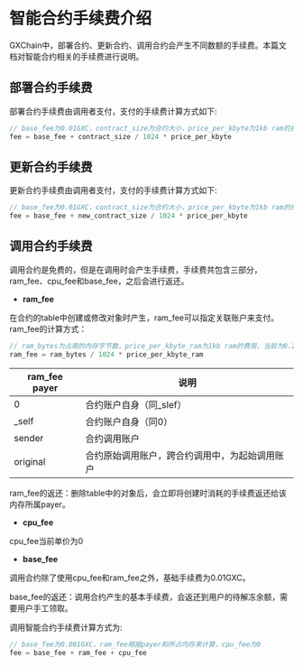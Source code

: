 # 智能合约手续费介绍

GXChain中，部署合约、更新合约、调用合约会产生不同数额的手续费。本篇文档对智能合约相关的手续费进行说明。

## 部署合约手续费

部署合约手续费由调用者支付，支付的手续费计算方式如下:

```cpp
// base_fee为0.01GXC，contract_size为合约大小，price_per_kbyte为1kb ram的费用，当前为0.2GXC
fee = base_fee + contract_size / 1024 * price_per_kbyte
```

## 更新合约手续费

更新合约手续费由调用者支付，支付的手续费计算方式如下:

```cpp
// base_fee为0.01GXC，contract_size为合约大小，price_per_kbyte为1kb ram的费用，当前为0.2GXC
fee = base_fee + new_contract_size / 1024 * price_per_kbyte
```

## 调用合约手续费

调用合约是免费的，但是在调用时会产生手续费，手续费共包含三部分，ram_fee、cpu_fee和base_fee，之后会进行返还。

- **ram_fee**

在合约的table中创建或修改对象时产生，ram_fee可以指定关联账户来支付。ram_fee的计算方式：

```cpp
// ram_bytes为占用的内存字节数，price_per_kbyte_ram为1kb ram的费用，当前为0.2GXC
ram_fee = ram_bytes / 1024 * price_per_kbyte_ram 
```

| ram_fee payer | 说明 |
| --- | --- | 
| 0 | 合约账户自身（同\_slef） |
| \_self | 合约账户自身（同0） |
| sender | 合约调用账户 |
| original | 合约原始调用账户，跨合约调用中，为起始调用账户 |

ram_fee的返还：删除table中的对象后，会立即将创建时消耗的手续费返还给该内存所属payer。

- **cpu_fee**

cpu_fee当前单价为0

- **base_fee**

调用合约除了使用cpu_fee和ram_fee之外，基础手续费为0.01GXC。

base_fee的返还：调用合约产生的基本手续费，会返还到用户的待解冻余额，需要用户手工领取。

调用智能合约手续费计算方式为:

```cpp
// base_fee为0.001GXC，ram_fee根据payer和所占内存来计算，cpu_fee为0
fee = base_fee + ram_fee + cpu_fee
```

